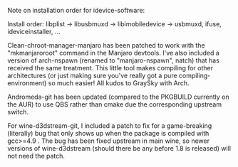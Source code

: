 Note on installation order for idevice-software:

Install order: 
	libplist -> libusbmuxd -> libimobiledevice -> usbmuxd, ifuse, ideviceinstaller, ...

Clean-chroot-manager-manjaro has been patched to work with the "mkmanjaroroot" command in the Manjaro devtools. I've also included a version of arch-nspawn (renamed to "manjaro-nspawn", natch) that has received the same treatment. This little tool makes compiling for other architectures (or just making sure you've really got a pure compiling-environment) so much easier! All kudos to GraySky with Arch.

Andromeda-git has been updated (compared to the PKGBUILD currently on the AUR) to use QBS rather than cmake due the corresponding upstream switch.

For wine-d3dstream-git, I included a patch to fix for a game-breaking (literally) bug that only shows up when the package is compiled with gcc>=4.9 . The bug has been fixed upstream in main wine, so newer versions of wine-d3dstream (should there be any before 1.8 is released) will not need the patch.